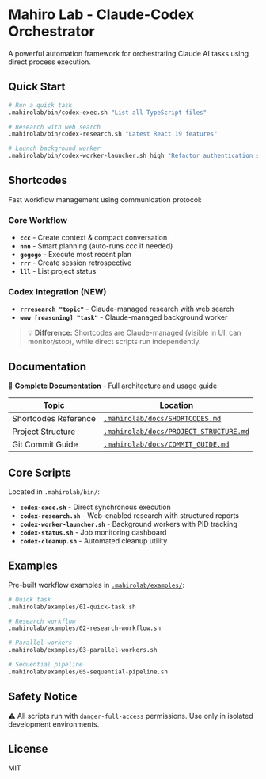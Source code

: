 # Mahiro Lab - Claude-Codex Orchestrator

A powerful automation framework for orchestrating Claude AI tasks using direct process execution.

## Quick Start

```bash
# Run a quick task
.mahirolab/bin/codex-exec.sh "List all TypeScript files"

# Research with web search
.mahirolab/bin/codex-research.sh "Latest React 19 features"

# Launch background worker
.mahirolab/bin/codex-worker-launcher.sh high "Refactor authentication system"
```

## Shortcodes

Fast workflow management using communication protocol:

### Core Workflow
- **`ccc`** - Create context & compact conversation
- **`nnn`** - Smart planning (auto-runs ccc if needed)
- **`gogogo`** - Execute most recent plan
- **`rrr`** - Create session retrospective
- **`lll`** - List project status

### Codex Integration (NEW)
- **`rrresearch "topic"`** - Claude-managed research with web search
- **`www [reasoning] "task"`** - Claude-managed background worker

> 💡 **Difference:** Shortcodes are Claude-managed (visible in UI, can monitor/stop), while direct scripts run independently.

## Documentation

📖 **[Complete Documentation](CLAUDE.md)** - Full architecture and usage guide

| Topic | Location |
|-------|----------|
| Shortcodes Reference | [`.mahirolab/docs/SHORTCODES.md`](.mahirolab/docs/SHORTCODES.md) |
| Project Structure | [`.mahirolab/docs/PROJECT_STRUCTURE.md`](.mahirolab/docs/PROJECT_STRUCTURE.md) |
| Git Commit Guide | [`.mahirolab/docs/COMMIT_GUIDE.md`](.mahirolab/docs/COMMIT_GUIDE.md) |

## Core Scripts

Located in `.mahirolab/bin/`:

- **`codex-exec.sh`** - Direct synchronous execution
- **`codex-research.sh`** - Web-enabled research with structured reports
- **`codex-worker-launcher.sh`** - Background workers with PID tracking
- **`codex-status.sh`** - Job monitoring dashboard
- **`codex-cleanup.sh`** - Automated cleanup utility

## Examples

Pre-built workflow examples in [`.mahirolab/examples/`](.mahirolab/examples/):

```bash
# Quick task
.mahirolab/examples/01-quick-task.sh

# Research workflow
.mahirolab/examples/02-research-workflow.sh

# Parallel workers
.mahirolab/examples/03-parallel-workers.sh

# Sequential pipeline
.mahirolab/examples/05-sequential-pipeline.sh
```

## Safety Notice

⚠️ All scripts run with `danger-full-access` permissions. Use only in isolated development environments.

## License

MIT
